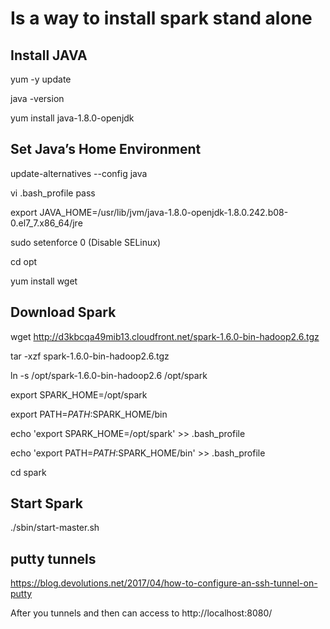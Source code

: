 # Is a way to install spark stand alone

## Install JAVA

yum -y update

java -version

yum install java-1.8.0-openjdk

## Set Java’s Home Environment

update-alternatives --config java

vi .bash_profile
pass 

export JAVA_HOME=/usr/lib/jvm/java-1.8.0-openjdk-1.8.0.242.b08-0.el7_7.x86_64/jre

sudo setenforce 0   (Disable SELinux)

cd opt

yum install wget

## Download Spark 

wget http://d3kbcqa49mib13.cloudfront.net/spark-1.6.0-bin-hadoop2.6.tgz

tar -xzf spark-1.6.0-bin-hadoop2.6.tgz

ln -s /opt/spark-1.6.0-bin-hadoop2.6  /opt/spark

export SPARK_HOME=/opt/spark

export PATH=$PATH:$SPARK_HOME/bin

echo 'export SPARK_HOME=/opt/spark' >> .bash_profile

echo 'export PATH=$PATH:$SPARK_HOME/bin' >> .bash_profile

cd spark

## Start Spark

./sbin/start-master.sh

## putty tunnels

https://blog.devolutions.net/2017/04/how-to-configure-an-ssh-tunnel-on-putty

After you tunnels and then can access to http://localhost:8080/  
